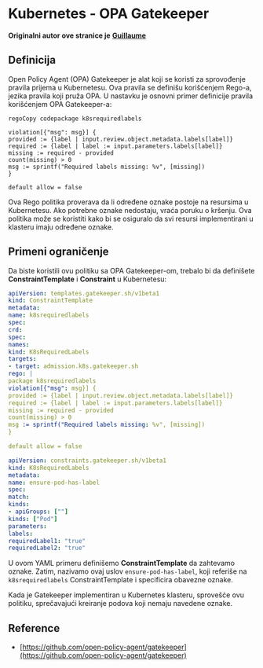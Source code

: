 # Kubernetes - OPA Gatekeeper

**Originalni autor ove stranice je** [**Guillaume**](https://www.linkedin.com/in/guillaume-chapela-ab4b9a196)

## Definicija

Open Policy Agent (OPA) Gatekeeper je alat koji se koristi za sprovođenje pravila prijema u Kubernetesu. Ova pravila se definišu korišćenjem Rego-a, jezika pravila koji pruža OPA. U nastavku je osnovni primer definicije pravila korišćenjem OPA Gatekeeper-a:
```rego
regoCopy codepackage k8srequiredlabels

violation[{"msg": msg}] {
provided := {label | input.review.object.metadata.labels[label]}
required := {label | label := input.parameters.labels[label]}
missing := required - provided
count(missing) > 0
msg := sprintf("Required labels missing: %v", [missing])
}

default allow = false
```
Ova Rego politika proverava da li određene oznake postoje na resursima u Kubernetesu. Ako potrebne oznake nedostaju, vraća poruku o kršenju. Ova politika može se koristiti kako bi se osiguralo da svi resursi implementirani u klasteru imaju određene oznake.

## Primeni ograničenje

Da biste koristili ovu politiku sa OPA Gatekeeper-om, trebalo bi da definišete **ConstraintTemplate** i **Constraint** u Kubernetesu:
```yaml
apiVersion: templates.gatekeeper.sh/v1beta1
kind: ConstraintTemplate
metadata:
name: k8srequiredlabels
spec:
crd:
spec:
names:
kind: K8sRequiredLabels
targets:
- target: admission.k8s.gatekeeper.sh
rego: |
package k8srequiredlabels
violation[{"msg": msg}] {
provided := {label | input.review.object.metadata.labels[label]}
required := {label | label := input.parameters.labels[label]}
missing := required - provided
count(missing) > 0
msg := sprintf("Required labels missing: %v", [missing])
}

default allow = false
```

```yaml
apiVersion: constraints.gatekeeper.sh/v1beta1
kind: K8sRequiredLabels
metadata:
name: ensure-pod-has-label
spec:
match:
kinds:
- apiGroups: [""]
kinds: ["Pod"]
parameters:
labels:
requiredLabel1: "true"
requiredLabel2: "true"
```
U ovom YAML primeru definišemo **ConstraintTemplate** da zahtevamo oznake. Zatim, nazivamo ovaj uslov `ensure-pod-has-label`, koji referiše na `k8srequiredlabels` ConstraintTemplate i specificira obavezne oznake.

Kada je Gatekeeper implementiran u Kubernetes klasteru, sprovešće ovu politiku, sprečavajući kreiranje podova koji nemaju navedene oznake.

## Reference

* [https://github.com/open-policy-agent/gatekeeper](https://github.com/open-policy-agent/gatekeeper)
